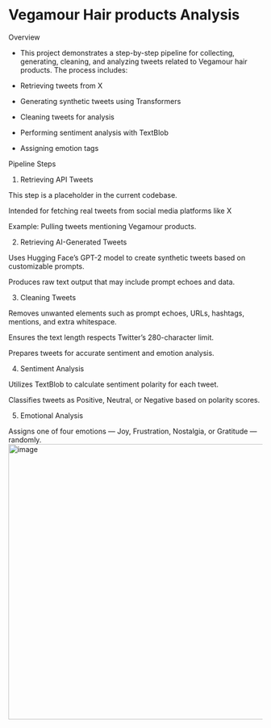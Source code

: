 # Vegamour Hair products Analysis 
Overview


- This project demonstrates a step-by-step pipeline for collecting, generating, cleaning, and analyzing tweets related to Vegamour hair products. The process includes:

- Retrieving tweets from X

- Generating synthetic tweets using Transformers

- Cleaning tweets for analysis

- Performing sentiment analysis with TextBlob

- Assigning emotion tags 

Pipeline Steps
1. Retrieving API Tweets

This step is a placeholder in the current codebase.

Intended for fetching real tweets from social media platforms like X

Example: Pulling tweets mentioning Vegamour products.

2. Retrieving AI-Generated Tweets

Uses Hugging Face’s GPT-2 model to create synthetic tweets based on customizable prompts.

Produces raw text output that may include prompt echoes and data.

3. Cleaning Tweets

Removes unwanted elements such as prompt echoes, URLs, hashtags, mentions, and extra whitespace.

Ensures the text length respects Twitter’s 280-character limit.

Prepares tweets for accurate sentiment and emotion analysis.

4. Sentiment Analysis

Utilizes TextBlob to calculate sentiment polarity for each tweet.

Classifies tweets as Positive, Neutral, or Negative based on polarity scores.

5. Emotional Analysis

Assigns one of four emotions — Joy, Frustration, Nostalgia, or Gratitude — randomly.
<img width="1061" height="546" alt="image" src="https://github.com/user-attachments/assets/9e1c6bed-2f83-4091-a7e2-c01a0a75e6fb" />





